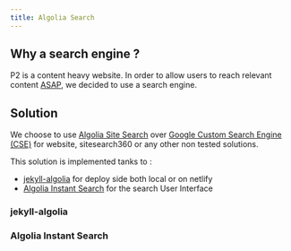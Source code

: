 ```yaml
---
title: Algolia Search
---
```


## Why a search engine ?

P2 is a content heavy website. In order to allow users to reach relevant content [ASAP](https://en.wiktionary.org/wiki/ASAP), we decided to use a search engine.

## Solution

We choose to use [Algolia Site Search](https://www.algolia.com/solutions/site-search) over [Google Custom Search Engine (CSE)](https://cse.google.com/cse/) for website, sitesearch360  or any other non tested solutions.

This solution is implemented tanks to :

 - [jekyll-algolia](https://github.com/algolia/jekyll-algolia) for deploy side both local or on netlify
 - [Algolia Instant Search](https://community.algolia.com/instantsearch.js/) for the search User Interface

### jekyll-algolia

### Algolia Instant Search
